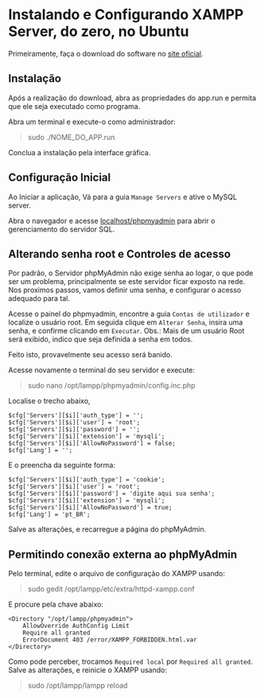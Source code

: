 # Instalando e Configurando XAMPP Server, do zero, no Ubuntu

Primeiramente, faça o download do software no [site oficial](https://www.apachefriends.org/pt_br/index.html).

## Instalação

Após a realização do download, abra as propriedades do app.run e permita que ele seja executado como programa.

Abra um terminal e execute-o como administrador:

> sudo ./NOME_DO_APP.run

Conclua a instalação pela interface gráfica.

## Configuração Inicial

Ao Iniciar a aplicação, Vá para a guia `Manage Servers` e ative o MySQL server.

Abra o navegador e acesse [localhost/phpmyadmin](http://localhost/phpmyadmin) para abrir o gerenciamento do servidor SQL.

## Alterando senha root e Controles de acesso

Por padrão, o Servidor phpMyAdmin não exige senha ao logar, o que pode ser um problema, principalmente se este servidor ficar exposto na rede.
Nos proximos passos, vamos definir uma senha, e configurar o acesso adequado para tal.

 Acesse o painel do phpmyadmin, encontre a guia `Contas de utilizador` e localize o usuário root. Em seguida clique em `Alterar Senha`, insira uma senha, e confirme clicando em `Executar`. Obs.: Mais de um usuário Root será exibido, indico que seja definida a senha em todos.
 
 Feito isto, provavelmente seu acesso será banido.
 
 Acesse novamente o terminal do seu servidor e execute:
 
 > sudo nano /opt/lampp/phpmyadmin/config.inc.php

Localise o trecho abaixo,

```
$cfg['Servers'][$i]['auth_type'] = '';
$cfg['Servers'][$i]['user'] = 'root';
$cfg['Servers'][$i]['password'] = '';
$cfg['Servers'][$i]['extension'] = 'mysqli';
$cfg['Servers'][$i]['AllowNoPassword'] = false;
$cfg['Lang'] = '';
```

E o preencha da seguinte forma:

```
$cfg['Servers'][$i]['auth_type'] = 'cookie';
$cfg['Servers'][$i]['user'] = 'root';
$cfg['Servers'][$i]['password'] = 'digite aqui sua senha';
$cfg['Servers'][$i]['extension'] = 'mysqli';
$cfg['Servers'][$i]['AllowNoPassword'] = true;
$cfg['Lang'] = 'pt_BR';
```

Salve as alterações, e recarregue a página do phpMyAdmin.


## Permitindo conexão externa ao phpMyAdmin

Pelo terminal, edite o arquivo de configuração do XAMPP usando:

> sudo gedit /opt/lampp/etc/extra/httpd-xampp.conf

E procure pela chave abaixo:

```
<Directory "/opt/lampp/phpmyadmin">
    AllowOverride AuthConfig Limit
    Require all granted
    ErrorDocument 403 /error/XAMPP_FORBIDDEN.html.var
</Directory>
```

Como pode perceber, trocamos `Required local` por `Required all granted`. Salve as alterações, e reinicie o XAMPP usando:

> sudo /opt/lampp/lampp reload
